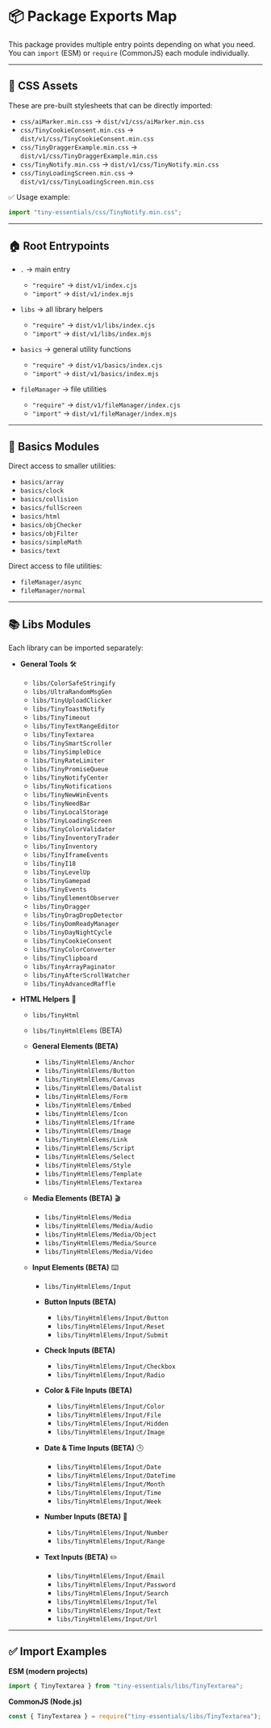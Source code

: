 # 📦 Package Exports Map

This package provides multiple entry points depending on what you need.
You can `import` (ESM) or `require` (CommonJS) each module individually.

---

## 🎨 CSS Assets

These are pre-built stylesheets that can be directly imported:

* `css/aiMarker.min.css` → `dist/v1/css/aiMarker.min.css`
* `css/TinyCookieConsent.min.css` → `dist/v1/css/TinyCookieConsent.min.css`
* `css/TinyDraggerExample.min.css` → `dist/v1/css/TinyDraggerExample.min.css`
* `css/TinyNotify.min.css` → `dist/v1/css/TinyNotify.min.css`
* `css/TinyLoadingScreen.min.css` → `dist/v1/css/TinyLoadingScreen.min.css`

✅ Usage example:

```js
import "tiny-essentials/css/TinyNotify.min.css";
```

---

## 🏠 Root Entrypoints

* `.` → main entry

  * `"require"` → `dist/v1/index.cjs`
  * `"import"` → `dist/v1/index.mjs`

* `libs` → all library helpers

  * `"require"` → `dist/v1/libs/index.cjs`
  * `"import"` → `dist/v1/libs/index.mjs`

* `basics` → general utility functions

  * `"require"` → `dist/v1/basics/index.cjs`
  * `"import"` → `dist/v1/basics/index.mjs`

* `fileManager` → file utilities

  * `"require"` → `dist/v1/fileManager/index.cjs`
  * `"import"` → `dist/v1/fileManager/index.mjs`

---

## 🔧 Basics Modules

Direct access to smaller utilities:

* `basics/array`
* `basics/clock`
* `basics/collision`
* `basics/fullScreen`
* `basics/html`
* `basics/objChecker`
* `basics/objFilter`
* `basics/simpleMath`
* `basics/text`

Direct access to file utilities:

* `fileManager/async`
* `fileManager/normal`

---

## 📚 Libs Modules

Each library can be imported separately:

* **General Tools** 🛠

  * `libs/ColorSafeStringify`
  * `libs/UltraRandomMsgGen`
  * `libs/TinyUploadClicker`
  * `libs/TinyToastNotify`
  * `libs/TinyTimeout`
  * `libs/TinyTextRangeEditor`
  * `libs/TinyTextarea`
  * `libs/TinySmartScroller`
  * `libs/TinySimpleDice`
  * `libs/TinyRateLimiter`
  * `libs/TinyPromiseQueue`
  * `libs/TinyNotifyCenter`
  * `libs/TinyNotifications`
  * `libs/TinyNewWinEvents`
  * `libs/TinyNeedBar`
  * `libs/TinyLocalStorage`
  * `libs/TinyLoadingScreen`
  * `libs/TinyColorValidator`
  * `libs/TinyInventoryTrader`
  * `libs/TinyInventory`
  * `libs/TinyIframeEvents`
  * `libs/TinyI18`
  * `libs/TinyLevelUp`
  * `libs/TinyGamepad`
  * `libs/TinyEvents`
  * `libs/TinyElementObserver`
  * `libs/TinyDragger`
  * `libs/TinyDragDropDetector`
  * `libs/TinyDomReadyManager`
  * `libs/TinyDayNightCycle`
  * `libs/TinyCookieConsent`
  * `libs/TinyColorConverter`
  * `libs/TinyClipboard`
  * `libs/TinyArrayPaginator`
  * `libs/TinyAfterScrollWatcher`
  * `libs/TinyAdvancedRaffle`

* **HTML Helpers** 🧩

  * `libs/TinyHtml`
  * `libs/TinyHtmlElems` (BETA)

  * **General Elements (BETA)**

    * `libs/TinyHtmlElems/Anchor`
    * `libs/TinyHtmlElems/Button`
    * `libs/TinyHtmlElems/Canvas`
    * `libs/TinyHtmlElems/Datalist`
    * `libs/TinyHtmlElems/Form`
    * `libs/TinyHtmlElems/Embed`
    * `libs/TinyHtmlElems/Icon`
    * `libs/TinyHtmlElems/Iframe`
    * `libs/TinyHtmlElems/Image`
    * `libs/TinyHtmlElems/Link`
    * `libs/TinyHtmlElems/Script`
    * `libs/TinyHtmlElems/Select`
    * `libs/TinyHtmlElems/Style`
    * `libs/TinyHtmlElems/Template`
    * `libs/TinyHtmlElems/Textarea`

  * **Media Elements (BETA)** 🎬

    * `libs/TinyHtmlElems/Media`
    * `libs/TinyHtmlElems/Media/Audio`
    * `libs/TinyHtmlElems/Media/Object`
    * `libs/TinyHtmlElems/Media/Source`
    * `libs/TinyHtmlElems/Media/Video`

  * **Input Elements (BETA)** ⌨️

    * `libs/TinyHtmlElems/Input`

    * **Button Inputs (BETA)**

      * `libs/TinyHtmlElems/Input/Button`
      * `libs/TinyHtmlElems/Input/Reset`
      * `libs/TinyHtmlElems/Input/Submit`

    * **Check Inputs (BETA)**

      * `libs/TinyHtmlElems/Input/Checkbox`
      * `libs/TinyHtmlElems/Input/Radio`

    * **Color & File Inputs (BETA)**

      * `libs/TinyHtmlElems/Input/Color`
      * `libs/TinyHtmlElems/Input/File`
      * `libs/TinyHtmlElems/Input/Hidden`
      * `libs/TinyHtmlElems/Input/Image`

    * **Date & Time Inputs (BETA)** 🕒

      * `libs/TinyHtmlElems/Input/Date`
      * `libs/TinyHtmlElems/Input/DateTime`
      * `libs/TinyHtmlElems/Input/Month`
      * `libs/TinyHtmlElems/Input/Time`
      * `libs/TinyHtmlElems/Input/Week`

    * **Number Inputs (BETA)** 🔢

      * `libs/TinyHtmlElems/Input/Number`
      * `libs/TinyHtmlElems/Input/Range`

    * **Text Inputs (BETA)** ✏️

      * `libs/TinyHtmlElems/Input/Email`
      * `libs/TinyHtmlElems/Input/Password`
      * `libs/TinyHtmlElems/Input/Search`
      * `libs/TinyHtmlElems/Input/Tel`
      * `libs/TinyHtmlElems/Input/Text`
      * `libs/TinyHtmlElems/Input/Url`

---

## ✅ Import Examples

**ESM (modern projects)**

```js
import { TinyTextarea } from "tiny-essentials/libs/TinyTextarea";
```

**CommonJS (Node.js)**

```js
const { TinyTextarea } = require("tiny-essentials/libs/TinyTextarea");
```
